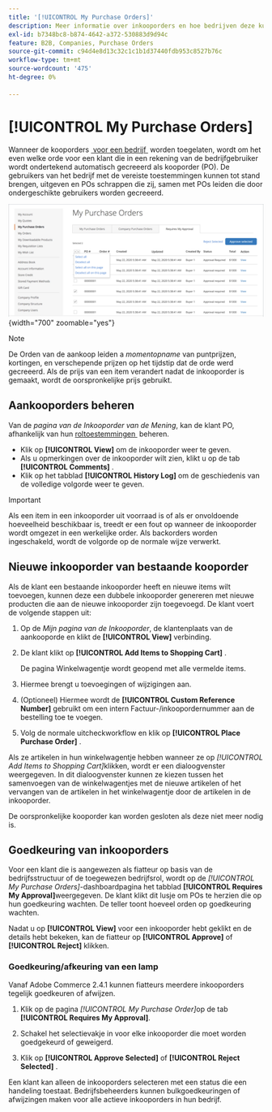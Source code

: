 ```yaml
---
title: '[!UICONTROL My Purchase Orders]'
description: Meer informatie over inkooporders en hoe bedrijven deze kunnen gebruiken om hun aankopen te beheren.
exl-id: b7348bc8-b874-4642-a372-530883d9d94c
feature: B2B, Companies, Purchase Orders
source-git-commit: c94d4e8d13c32c1c1b1d37440fdb953c8527b76c
workflow-type: tm+mt
source-wordcount: '475'
ht-degree: 0%

---
```


# [!UICONTROL My Purchase Orders]

Wanneer de kooporders [&#x200B; voor een bedrijf &#x200B;](purchase-order-flow.md) worden toegelaten, wordt om het even welke orde voor een klant die in een rekening van de bedrijfgebruiker wordt ondertekend automatisch gecreeerd als kooporder (PO). De gebruikers van het bedrijf met de vereiste toestemmingen kunnen tot stand brengen, uitgeven en POs schrappen die zij, samen met POs leiden die door ondergeschikte gebruikers worden gecreeerd.

![&#x200B; Mijn orden van de Aankoop &#x200B;](./assets/account-dashboard-my-purchase-orders.png){width="700" zoomable="yes"}

>[!NOTE]
>
>De Orden van de aankoop leiden a _momentopname_ van puntprijzen, kortingen, en verschepende prijzen op het tijdstip dat de orde werd gecreeerd. Als de prijs van een item verandert nadat de inkooporder is gemaakt, wordt de oorspronkelijke prijs gebruikt.

## Aankooporders beheren

Van de _pagina van de Inkooporder van de Mening_, kan de klant PO, afhankelijk van hun [&#x200B; roltoestemmingen &#x200B;](account-company-roles-permissions.md) beheren.

- Klik op **[!UICONTROL View]** om de inkooporder weer te geven.
- Als u opmerkingen over de inkooporder wilt zien, klikt u op de tab **[!UICONTROL Comments]** .
- Klik op het tabblad **[!UICONTROL History Log]** om de geschiedenis van de volledige volgorde weer te geven.

>[!IMPORTANT]
>
>Als een item in een inkooporder uit voorraad is of als er onvoldoende hoeveelheid beschikbaar is, treedt er een fout op wanneer de inkooporder wordt omgezet in een werkelijke order. Als backorders worden ingeschakeld, wordt de volgorde op de normale wijze verwerkt.

## Nieuwe inkooporder van bestaande kooporder

Als de klant een bestaande inkooporder heeft en nieuwe items wilt toevoegen, kunnen deze een dubbele inkooporder genereren met nieuwe producten die aan de nieuwe inkooporder zijn toegevoegd. De klant voert de volgende stappen uit:

1. Op de _Mijn pagina van de Inkooporder_, de klantenplaats van de aankooporde en klikt de **[!UICONTROL View]** verbinding.

1. De klant klikt op **[!UICONTROL Add Items to Shopping Cart]** .

   De pagina Winkelwagentje wordt geopend met alle vermelde items.

1. Hiermee brengt u toevoegingen of wijzigingen aan.

1. (Optioneel) Hiermee wordt de **[!UICONTROL Custom Reference Number]** gebruikt om een intern Factuur-/inkoopordernummer aan de bestelling toe te voegen.

1. Volg de normale uitcheckworkflow en klik op **[!UICONTROL Place Purchase Order]** .

Als ze artikelen in hun winkelwagentje hebben wanneer ze op _[!UICONTROL Add Items to Shopping Cart]_&#x200B;klikken, wordt er een dialoogvenster weergegeven. In dit dialoogvenster kunnen ze kiezen tussen het samenvoegen van de winkelwagentjes met de nieuwe artikelen of het vervangen van de artikelen in het winkelwagentje door de artikelen in de inkooporder.

De oorspronkelijke kooporder kan worden gesloten als deze niet meer nodig is.

## Goedkeuring van inkooporders

Voor een klant die is aangewezen als fiatteur op basis van de bedrijfsstructuur of de toegewezen bedrijfsrol, wordt op de _[!UICONTROL My Purchase Orders]_-dashboardpagina het tabblad **[!UICONTROL Requires My Approval]**&#x200B;weergegeven. De klant klikt dit lusje om POs te herzien die op hun goedkeuring wachten. De teller toont hoeveel orden op goedkeuring wachten.

Nadat u op **[!UICONTROL View]** voor een inkooporder hebt geklikt en de details hebt bekeken, kan de fiatteur op **[!UICONTROL Approve]** of **[!UICONTROL Reject]** klikken.

### Goedkeuring/afkeuring van een lamp

Vanaf Adobe Commerce 2.4.1 kunnen fiatteurs meerdere inkooporders tegelijk goedkeuren of afwijzen.

1. Klik op de pagina _[!UICONTROL My Purchase Order]_&#x200B;op de tab **[!UICONTROL Requires My Approval]**.

1. Schakel het selectievakje in voor elke inkooporder die moet worden goedgekeurd of geweigerd.

1. Klik op **[!UICONTROL Approve Selected]** of **[!UICONTROL Reject Selected]** .

Een klant kan alleen de inkooporders selecteren met een status die een handeling toestaat. Bedrijfsbeheerders kunnen bulkgoedkeuringen of afwijzingen maken voor alle actieve inkooporders in hun bedrijf.
